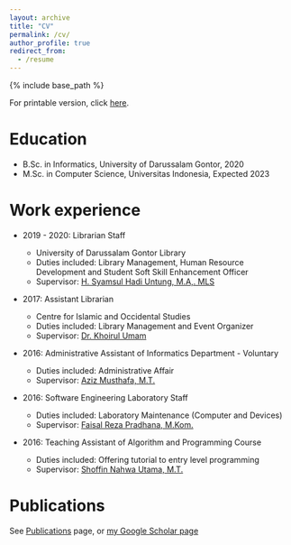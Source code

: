```yaml
---
layout: archive
title: "CV"
permalink: /cv/
author_profile: true
redirect_from:
  - /resume
---
```


{% include base_path %}

For printable version, click [here](https://drive.google.com/file/d/12u_zWtxmFMu-0NghmdUR3LQMmfO64_-C/view?usp=sharing).

Education
======
* B.Sc. in Informatics, University of Darussalam Gontor, 2020
* M.Sc. in Computer Science, Universitas Indonesia, Expected 2023

Work experience
======
* 2019 - 2020: Librarian Staff
  * University of Darussalam Gontor Library
  * Duties included: Library Management, Human Resource Development and Student Soft Skill Enhancement Officer
  * Supervisor: [H. Syamsul Hadi Untung, M.A,. MLS](https://scholar.google.co.id/citations?user=1LPdsckAAAAJ&hl=id)

* 2017: Assistant Librarian
  * Centre for Islamic and Occidental Studies
  * Duties included: Library Management and Event Organizer
  * Supervisor: [Dr. Khoirul Umam](https://scholar.google.com/citations?user=coYTWKAAAAAJ&hl=en)

* 2016: Administrative Assistant of Informatics Department - Voluntary
  * Duties included: Administrative Affair
  * Supervisor: [Aziz Musthafa, M.T.](https://scholar.google.co.id/citations?user=3L_9TpwAAAAJ&hl=en)


* 2016: Software Engineering Laboratory Staff
  * Duties included: Laboratory Maintenance (Computer and Devices)
  * Supervisor: [Faisal Reza Pradhana, M.Kom.](https://scholar.google.co.id/citations?hl=en&user=jniExYIAAAAJ)

* 2016: Teaching Assistant of Algorithm and Programming Course
  * Duties included: Offering tutorial to entry level programming
  * Supervisor: [Shoffin Nahwa Utama, M.T.](http://informatika.uin-malang.ac.id/shoffin-nahwa-utama/)

Publications
======
See [Publications](https://athayahisyam.github.io/publications/) page, or [my Google Scholar page](https://scholar.google.co.id/citations?view_op=list_works&hl=en&hl=en&user=poy7OgIAAAAJ)
